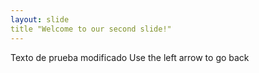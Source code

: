 ```yaml
---
layout: slide
title "Welcome to our second slide!"
---
```

Texto de prueba modificado 
Use the left arrow to go back
